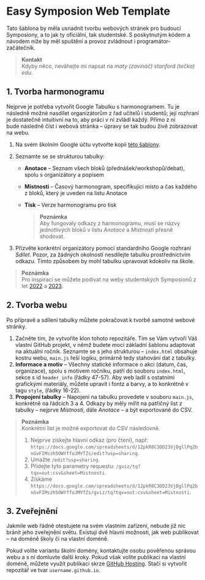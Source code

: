 # Easy Symposion Web Template

Tato šablona by měla usnadnit tvorbu webových stránek pro budoucí Symposiony, a to jak ty oficiální, tak studentské. S poskytnutým kódem a návodem níže by měl spuštění a provoz zvládnout i programátor-začátečník.

> **Kontakt** <br>
> Kdyby něco, neváhejte mi napsat na _maty *(zavináč)* stanford *(tečka)* edu_.

## 1. Tvorba harmonogramu

Nejprve je potřeba vytvořit Google Tabulku s harmonogramem. Tu je následně možné nasdílet organizátorům z řad učitelů i studentů; její rozhraní je dostatečně intuitivní na to, aby práci v ní zvládl každý. Přímo z ní bude následně číst i webová stránka – úpravy se tak budou živě zobrazovat na webu.

1. Na svém školním Google účtu vytvořte kopii [této šablony](https://docs.google.com/spreadsheets/d/1km1xShFxvSk185FktIXoSYkJ-4zbO6S0ss_gcYeif0Q/edit?usp=sharing).
2. Seznamte se se strukturou tabulky:
      - **Anotace** – Seznam všech bloků (přednášek/workshopů/debat), spolu s organizátory a popisem
      - **Místnosti** – Časový harmonogram, specifikující místo a čas každého z bloků, který je uveden na listu Anotace 
      - **Tisk** – Verze harmonogramu pro tisk

          > **Poznámka**<br>
          > Aby fungovaly odkazy z harmonogramu, musí se názvy jednotlivých bloků v listu _Anotace_ a _Místnosti_ přesně shodovat.

3. Přizvěte konkrétní organizátory pomocí standardního Google rozhraní _Sdílet_. Pozor, za žádných okolností nesdílejte tabulku prostřednictvím odkazu. Tímto způsobem by mohl tabulku upravovat kdokoliv na škole.

> **Poznámka**<br>
> Pro inspiraci se můžete podívat na weby studentských Symposionů z let [2022](https://docs.google.com/spreadsheets/d/1F0_pELbHQQw73UQvZ2LeJwHMKPSmhZfyyvge3XT5NlI/edit?usp=sharing) a [2023](https://docs.google.com/spreadsheets/d/12pkR8C3OD23VjDgllPq2bnGvFIMszh5OWYffoJMYTZs/edit?usp=sharing).

## 2. Tvorba webu

Po přípravě a sdílení tabulky můžete pokračovat k tvorbě samotné webové stránky.

1. Začněte tím, že vytvoříte klon tohoto repozitáře. Tím se Vám vytvoří Váš vlastní GitHub projekt, v němž budete moci základní šablonu adaptovat na aktuální ročník. Seznamte se s jeho strukturou – `index.html` obsahuje kostru webu, `main.js` řeší logiku, primárně tedy stahování dat z tabulky.
2. **Informace a motiv** – Všechny statické informace o akci (datum, čas, organizace), spolu s motivem ročníku, patří do souboru `index.html`, sekce s id `header_info` (řádky 47-57). Aby web ladil s ostatními grafickými materiály, můžete upravit i fontz a barvy, a to konkrétně v tagu `style`, (řádky 16-22).
3. **Propojení tabulky** – Napojení na tabulku provedete v souboru `main.js`, konkrétně na řádcích 3 a 4. Odkazy by měly mířit na patřičný list z tabulky – nejprve _Místnosti_, dále _Anotace_ – a být exportované do CSV.

> **Poznámka**<br>
> Konkrétní list je možné exportovat do CSV následovně. <br>
> 1. Nejprve získejte hlavní odkaz (pro čtení), např: `https://docs.google.com/spreadsheets/d/12pkR8C3OD23VjDgllPq2bnGvFIMszh5OWYffoJMYTZs/edit?usp=sharing`. <br>
> 2. Umažte `/edit?usp=sharing`. <br>
> 3. Přidejte tyto parametry requestu: `/gviz/tq?tqx=out:csv&sheet=Mistnosti`. <br>
> 4. Získáme `https://docs.google.com/spreadsheets/d/12pkR8C3OD23VjDgllPq2bnGvFIMszh5OWYffoJMYTZs/gviz/tq?tqx=out:csv&sheet=Mistnosti`.

## 3. Zveřejnění

Jakmile web řádně otestujete na svém vlastním zařízení, nebude již nic bránit jeho zveřejnění světu. Existují dvě hlavní možnosti, jak web publikovat – na doméně školy či na vlastní doméně.

Pokud volíte variantu školní domény, kontaktujte osobu pověřenou správou webu a s ní domluvte další kroky. Pokud však volíte publikaci na vlastní doméně, můžete využít publikaci skrze [GitHub Hosting](https://pages.github.com/). Stačí si vytvořit repozitář ve tvar `username.github.io`.
